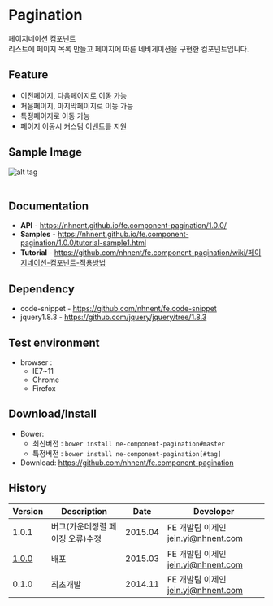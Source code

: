 Pagination
======================
페이지네이션 컴포넌트<br>
리스트에 페이지 목록 만들고 페이지에 따른 네비게이션을 구현한 컴포넌트입니다.

## Feature
* 이전페이지, 다음페이지로 이동 가능
* 처음페이지, 마지막페이지로 이동 가능
* 특정페이지로 이동 가능
* 페이지 이동시 커스텀 이벤트를 지원

## Sample Image
![alt tag](https://nhnent.github.io/fe.component-pagination/paging.png)<br><br>

## Documentation
* **API** - https://nhnent.github.io/fe.component-pagination/1.0.0/
* **Samples** - https://nhnent.github.io/fe.component-pagination/1.0.0/tutorial-sample1.html
* **Tutorial** - https://github.com/nhnent/fe.component-pagination/wiki/페이지네이션-컴포넌트-적용방법

## Dependency
* code-snippet - https://github.com/nhnent/fe.code-snippet
* jquery1.8.3 - https://github.com/jquery/jquery/tree/1.8.3

## Test environment
* browser :
   * IE7~11
   * Chrome
   * Firefox

## Download/Install
* Bower:
   * 최신버전 : `bower install ne-component-pagination#master`
   * 특정버전 : `bower install ne-component-pagination[#tag]`
* Download: https://github.com/nhnent/fe.component-pagination

## History
| Version | Description | Date | Developer |
| ---- | ---- | ---- | ---- |
| 1.0.1 | 버그(가운데정렬 페이징 오류)수정 | 2015.04 | FE 개발팀 이제인 <jein.yi@nhnent.com> |
| <a href="https://nhnent.github.io/fe.component-pagination/1.0.0/">1.0.0</a> | 배포 | 2015.03 | FE 개발팀 이제인 <jein.yi@nhnent.com> |
| 0.1.0 | 최초개발 | 2014.11 | FE 개발팀 이제인 <jein.yi@nhnent.com> |
